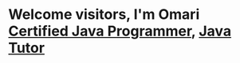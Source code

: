 <h1>Welcome visitors, I'm Omari <br/><a href="https://www.linkedin.com/in/omari-smith-529746302">Certified Java Programmer</a>, <a href="https://www.linkedin.com/in/omari-smith-529746302/">Java Tutor</a>

